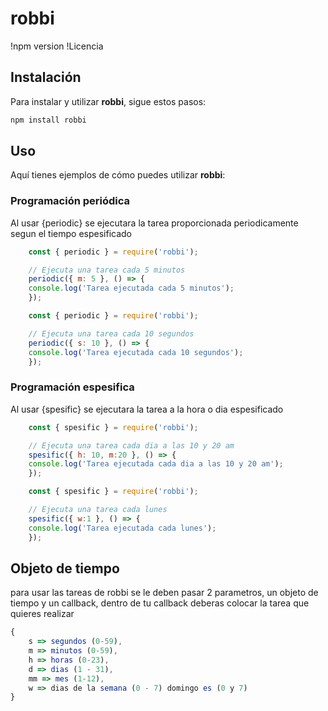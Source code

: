 # robbi

!npm version
!Licencia

## Instalación

Para instalar y utilizar **robbi**, sigue estos pasos:

```bash
npm install robbi
```

## Uso

Aquí tienes ejemplos de cómo puedes utilizar **robbi**:

### Programación periódica

Al usar {periodic} se ejecutara la tarea proporcionada periodicamente segun el tiempo espesificado

```javascript
    const { periodic } = require('robbi');

    // Ejecuta una tarea cada 5 minutos
    periodic({ m: 5 }, () => {
    console.log('Tarea ejecutada cada 5 minutos');
    });
```

```javascript
    const { periodic } = require('robbi');

    // Ejecuta una tarea cada 10 segundos
    periodic({ s: 10 }, () => {
    console.log('Tarea ejecutada cada 10 segundos');
    });
```
### Programación espesifica

Al usar {spesific} se ejecutara la tarea a la hora o dia espesificado

```javascript
    const { spesific } = require('robbi');

    // Ejecuta una tarea cada dia a las 10 y 20 am
    spesific({ h: 10, m:20 }, () => {
    console.log('Tarea ejecutada cada dia a las 10 y 20 am');
    });
```

```javascript
    const { spesific } = require('robbi');

    // Ejecuta una tarea cada lunes
    spesific({ w:1 }, () => {
    console.log('Tarea ejecutada cada lunes');
    });
```

## Objeto de tiempo

para usar las tareas de robbi se le deben pasar 2 parametros, un objeto de tiempo y un callback, 
dentro de tu callback deberas colocar la tarea que quieres realizar

```javascript
{
    s => segundos (0-59),
    m => minutos (0-59),
    h => horas (0-23),
    d => dias (1 - 31),
    mm => mes (1-12),
    w => dias de la semana (0 - 7) domingo es (0 y 7)
}
```